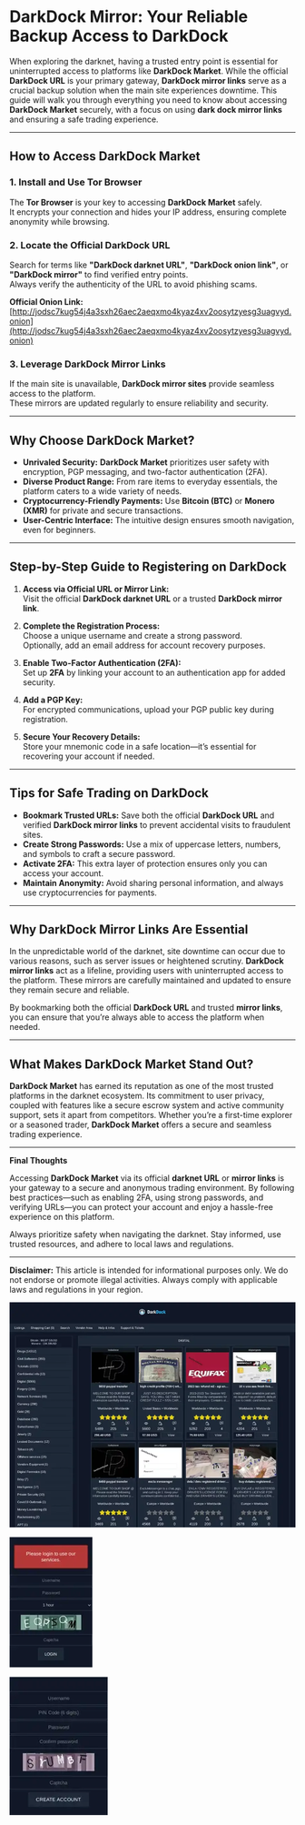 # DarkDock Mirror: Your Reliable Backup Access to DarkDock  

When exploring the darknet, having a trusted entry point is essential for uninterrupted access to platforms like **DarkDock Market**. While the official **DarkDock URL** is your primary gateway, **DarkDock mirror links** serve as a crucial backup solution when the main site experiences downtime. This guide will walk you through everything you need to know about accessing **DarkDock Market** securely, with a focus on using **dark dock mirror links** and ensuring a safe trading experience.  

---

## How to Access DarkDock Market  

### 1. **Install and Use Tor Browser**  
The **Tor Browser** is your key to accessing **DarkDock Market** safely.  
It encrypts your connection and hides your IP address, ensuring complete anonymity while browsing.  

### 2. **Locate the Official DarkDock URL**  
Search for terms like **"DarkDock darknet URL"**, **"DarkDock onion link"**, or **"DarkDock mirror"** to find verified entry points.  
Always verify the authenticity of the URL to avoid phishing scams.  

**Official Onion Link:** [http://jodsc7kug54j4a3sxh26aec2aeqxmo4kyaz4xv2oosytzyesg3uagvyd.onion](http://jodsc7kug54j4a3sxh26aec2aeqxmo4kyaz4xv2oosytzyesg3uagvyd.onion)  

### 3. **Leverage DarkDock Mirror Links**  
If the main site is unavailable, **DarkDock mirror sites** provide seamless access to the platform.  
These mirrors are updated regularly to ensure reliability and security.  

---

## Why Choose DarkDock Market?  

- **Unrivaled Security:** **DarkDock Market** prioritizes user safety with encryption, PGP messaging, and two-factor authentication (2FA).  
- **Diverse Product Range:** From rare items to everyday essentials, the platform caters to a wide variety of needs.  
- **Cryptocurrency-Friendly Payments:** Use **Bitcoin (BTC)** or **Monero (XMR)** for private and secure transactions.  
- **User-Centric Interface:** The intuitive design ensures smooth navigation, even for beginners.  

---

## Step-by-Step Guide to Registering on DarkDock  

1. **Access via Official URL or Mirror Link:**  
Visit the official **DarkDock darknet URL** or a trusted **DarkDock mirror link**.  

2. **Complete the Registration Process:**  
Choose a unique username and create a strong password.  
Optionally, add an email address for account recovery purposes.  

3. **Enable Two-Factor Authentication (2FA):**  
Set up **2FA** by linking your account to an authentication app for added security.  

4. **Add a PGP Key:**  
For encrypted communications, upload your PGP public key during registration.  

5. **Secure Your Recovery Details:**  
Store your mnemonic code in a safe location—it’s essential for recovering your account if needed.  

---

## Tips for Safe Trading on DarkDock  

- **Bookmark Trusted URLs:** Save both the official **DarkDock URL** and verified **DarkDock mirror links** to prevent accidental visits to fraudulent sites.  
- **Create Strong Passwords:** Use a mix of uppercase letters, numbers, and symbols to craft a secure password.  
- **Activate 2FA:** This extra layer of protection ensures only you can access your account.  
- **Maintain Anonymity:** Avoid sharing personal information, and always use cryptocurrencies for payments.  

---

## Why DarkDock Mirror Links Are Essential  

In the unpredictable world of the darknet, site downtime can occur due to various reasons, such as server issues or heightened scrutiny. **DarkDock mirror links** act as a lifeline, providing users with uninterrupted access to the platform. These mirrors are carefully maintained and updated to ensure they remain secure and reliable.  

By bookmarking both the official **DarkDock URL** and trusted **mirror links**, you can ensure that you’re always able to access the platform when needed.  

---

## What Makes DarkDock Market Stand Out?  

**DarkDock Market** has earned its reputation as one of the most trusted platforms in the darknet ecosystem. Its commitment to user privacy, coupled with features like a secure escrow system and active community support, sets it apart from competitors. Whether you’re a first-time explorer or a seasoned trader, **DarkDock Market** offers a secure and seamless trading experience.  

---

**Final Thoughts**  

Accessing **DarkDock Market** via its official **darknet URL** or **mirror links** is your gateway to a secure and anonymous trading environment. By following best practices—such as enabling 2FA, using strong passwords, and verifying URLs—you can protect your account and enjoy a hassle-free experience on this platform.  

Always prioritize safety when navigating the darknet. Stay informed, use trusted resources, and adhere to local laws and regulations.  

---

**Disclaimer:** This article is intended for informational purposes only. We do not endorse or promote illegal activities. Always comply with applicable laws and regulations in your region.  

<a href="http://jodsc7kug54j4a3sxh26aec2aeqxmo4kyaz4xv2oosytzyesg3uagvyd.onion"><img src="/res/update.webp" alt="DarkDock Market Preview" style="max-width: 100%;"></a>
  
<a href="http://jodsc7kug54j4a3sxh26aec2aeqxmo4kyaz4xv2oosytzyesg3uagvyd.onion"><img src="/res/control.webp" alt="DarkDock Login" style="max-width: 100%;"></a>
  
<a href="http://jodsc7kug54j4a3sxh26aec2aeqxmo4kyaz4xv2oosytzyesg3uagvyd.onion"><img src="/res/sharp.webp" alt="DarkDock Register" style="max-width: 100%;"></a>
